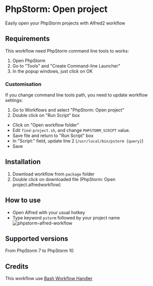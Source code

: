 PhpStorm: Open project
========================

Easily open your PhpStorm projects with Alfred2 workflow

## Requirements
This workflow need PhpStorm command line tools to works:

1. Open PhpStorm
2. Go to "Tools" and "Create Command-line Launcher"
3. In the popup windows, just click on OK

### Customisation
If you change command line tools path, you need to update workflow settings:

1. Go to Workflows and select "PhpStorm: Open project"
2. Double click on "Run Script" box
  * Click on "Open workflow folder"
  * Edit `find-project.sh`, and change `PHPSTORM_SCRIPT` value.
  * Save file and return to "Run Script" box
  * In "Script:" field, update line 2 (`/usr/local/bin/pstorm {query}`)
  * Save

## Installation
1. Download workflow from `package` folder
2. Double click on downloaded file (PhpStorm: Open project.alfredworkflow)


## How to use
* Open Alfred with your usual hotkey
* Type keyword `pstorm` followed by your project name
![phpstorm-alfred-workflow](https://lh3.googleusercontent.com/Zk8MiGBiZh0hrJ_0YsaINoIdnbeARwi4bcDthcHg_JE=w1335-h420-no)

## Supported versions
From PhpStorm 7 to PhpStorm 10

## Credits
This workflow use [Bash Workflow Handler](https://github.com/markokaestner/bash-workflow-handler)
